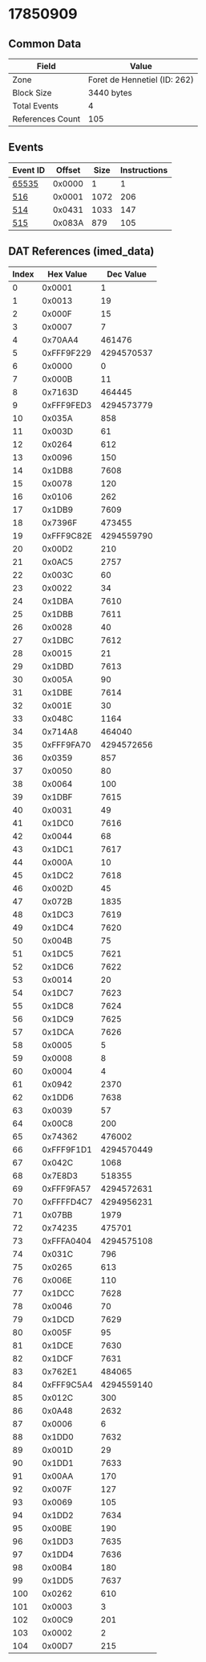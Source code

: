 # 17850909

## Common Data

| Field            | Value                        |
|------------------|------------------------------|
| Zone             | Foret de Hennetiel (ID: 262) |
| Block Size       | 3440 bytes                   |
| Total Events     | 4                            |
| References Count | 105                          |

## Events

| Event ID            | Offset   |   Size |   Instructions |
|---------------------|----------|--------|----------------|
| [65535](./65535.md) | 0x0000   |      1 |              1 |
| [516](./516.md)     | 0x0001   |   1072 |            206 |
| [514](./514.md)     | 0x0431   |   1033 |            147 |
| [515](./515.md)     | 0x083A   |    879 |            105 |

## DAT References (imed_data)

|   Index | Hex Value   |   Dec Value |
|---------|-------------|-------------|
|       0 | 0x0001      |           1 |
|       1 | 0x0013      |          19 |
|       2 | 0x000F      |          15 |
|       3 | 0x0007      |           7 |
|       4 | 0x70AA4     |      461476 |
|       5 | 0xFFF9F229  |  4294570537 |
|       6 | 0x0000      |           0 |
|       7 | 0x000B      |          11 |
|       8 | 0x7163D     |      464445 |
|       9 | 0xFFF9FED3  |  4294573779 |
|      10 | 0x035A      |         858 |
|      11 | 0x003D      |          61 |
|      12 | 0x0264      |         612 |
|      13 | 0x0096      |         150 |
|      14 | 0x1DB8      |        7608 |
|      15 | 0x0078      |         120 |
|      16 | 0x0106      |         262 |
|      17 | 0x1DB9      |        7609 |
|      18 | 0x7396F     |      473455 |
|      19 | 0xFFF9C82E  |  4294559790 |
|      20 | 0x00D2      |         210 |
|      21 | 0x0AC5      |        2757 |
|      22 | 0x003C      |          60 |
|      23 | 0x0022      |          34 |
|      24 | 0x1DBA      |        7610 |
|      25 | 0x1DBB      |        7611 |
|      26 | 0x0028      |          40 |
|      27 | 0x1DBC      |        7612 |
|      28 | 0x0015      |          21 |
|      29 | 0x1DBD      |        7613 |
|      30 | 0x005A      |          90 |
|      31 | 0x1DBE      |        7614 |
|      32 | 0x001E      |          30 |
|      33 | 0x048C      |        1164 |
|      34 | 0x714A8     |      464040 |
|      35 | 0xFFF9FA70  |  4294572656 |
|      36 | 0x0359      |         857 |
|      37 | 0x0050      |          80 |
|      38 | 0x0064      |         100 |
|      39 | 0x1DBF      |        7615 |
|      40 | 0x0031      |          49 |
|      41 | 0x1DC0      |        7616 |
|      42 | 0x0044      |          68 |
|      43 | 0x1DC1      |        7617 |
|      44 | 0x000A      |          10 |
|      45 | 0x1DC2      |        7618 |
|      46 | 0x002D      |          45 |
|      47 | 0x072B      |        1835 |
|      48 | 0x1DC3      |        7619 |
|      49 | 0x1DC4      |        7620 |
|      50 | 0x004B      |          75 |
|      51 | 0x1DC5      |        7621 |
|      52 | 0x1DC6      |        7622 |
|      53 | 0x0014      |          20 |
|      54 | 0x1DC7      |        7623 |
|      55 | 0x1DC8      |        7624 |
|      56 | 0x1DC9      |        7625 |
|      57 | 0x1DCA      |        7626 |
|      58 | 0x0005      |           5 |
|      59 | 0x0008      |           8 |
|      60 | 0x0004      |           4 |
|      61 | 0x0942      |        2370 |
|      62 | 0x1DD6      |        7638 |
|      63 | 0x0039      |          57 |
|      64 | 0x00C8      |         200 |
|      65 | 0x74362     |      476002 |
|      66 | 0xFFF9F1D1  |  4294570449 |
|      67 | 0x042C      |        1068 |
|      68 | 0x7E8D3     |      518355 |
|      69 | 0xFFF9FA57  |  4294572631 |
|      70 | 0xFFFFD4C7  |  4294956231 |
|      71 | 0x07BB      |        1979 |
|      72 | 0x74235     |      475701 |
|      73 | 0xFFFA0404  |  4294575108 |
|      74 | 0x031C      |         796 |
|      75 | 0x0265      |         613 |
|      76 | 0x006E      |         110 |
|      77 | 0x1DCC      |        7628 |
|      78 | 0x0046      |          70 |
|      79 | 0x1DCD      |        7629 |
|      80 | 0x005F      |          95 |
|      81 | 0x1DCE      |        7630 |
|      82 | 0x1DCF      |        7631 |
|      83 | 0x762E1     |      484065 |
|      84 | 0xFFF9C5A4  |  4294559140 |
|      85 | 0x012C      |         300 |
|      86 | 0x0A48      |        2632 |
|      87 | 0x0006      |           6 |
|      88 | 0x1DD0      |        7632 |
|      89 | 0x001D      |          29 |
|      90 | 0x1DD1      |        7633 |
|      91 | 0x00AA      |         170 |
|      92 | 0x007F      |         127 |
|      93 | 0x0069      |         105 |
|      94 | 0x1DD2      |        7634 |
|      95 | 0x00BE      |         190 |
|      96 | 0x1DD3      |        7635 |
|      97 | 0x1DD4      |        7636 |
|      98 | 0x00B4      |         180 |
|      99 | 0x1DD5      |        7637 |
|     100 | 0x0262      |         610 |
|     101 | 0x0003      |           3 |
|     102 | 0x00C9      |         201 |
|     103 | 0x0002      |           2 |
|     104 | 0x00D7      |         215 |
